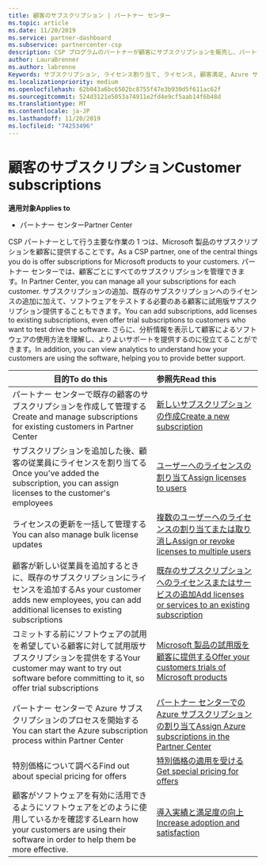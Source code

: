 ```yaml
---
title: 顧客のサブスクリプション | パートナー センター
ms.topic: article
ms.date: 11/20/2019
ms.service: partner-dashboard
ms.subservice: partnercenter-csp
description: CSP プログラムのパートナーが顧客にサブスクリプションを販売し、パートナーセンターを通じてそれらを管理する方法について説明します。
author: LauraBrenner
ms.author: labrenne
Keywords: サブスクリプション, ライセンス割り当て, ライセンス, 顧客満足, Azure サブスクリプション
ms.localizationpriority: medium
ms.openlocfilehash: 62b043a6bc6502bc8755f47e3b930d5f611ac62f
ms.sourcegitcommit: 524d3121e5053a74911e2fd4e9cf5aab14f6b48d
ms.translationtype: MT
ms.contentlocale: ja-JP
ms.lasthandoff: 11/20/2019
ms.locfileid: "74253496"
---
```

# <a name="customer-subscriptions"></a><span data-ttu-id="931ce-104">顧客のサブスクリプション</span><span class="sxs-lookup"><span data-stu-id="931ce-104">Customer subscriptions</span></span>

<span data-ttu-id="931ce-105">**適用対象**</span><span class="sxs-lookup"><span data-stu-id="931ce-105">**Applies to**</span></span>

-  <span data-ttu-id="931ce-106">パートナー センター</span><span class="sxs-lookup"><span data-stu-id="931ce-106">Partner Center</span></span>

<span data-ttu-id="931ce-107">CSP パートナーとして行う主要な作業の 1 つは、Microsoft 製品のサブスクリプションを顧客に提供することです。</span><span class="sxs-lookup"><span data-stu-id="931ce-107">As a CSP partner, one of the central things you do is offer subscriptions for Microsoft products to your customers.</span></span> <span data-ttu-id="931ce-108">パートナー センターでは、顧客ごとにすべてのサブスクリプションを管理できます。</span><span class="sxs-lookup"><span data-stu-id="931ce-108">In Partner Center, you can manage all your subscriptions for each customer.</span></span> <span data-ttu-id="931ce-109">サブスクリプションの追加、既存のサブスクリプションへのライセンスの追加に加えて、ソフトウェアをテストする必要のある顧客に試用版サブスクリプション提供することもできます。</span><span class="sxs-lookup"><span data-stu-id="931ce-109">You can add subscriptions, add licenses to existing subscriptions, even offer trial subscriptions to customers who want to test drive the software.</span></span> <span data-ttu-id="931ce-110">さらに、分析情報を表示して顧客によるソフトウェアの使用方法を理解し、よりよいサポートを提供するのに役立てることができます。</span><span class="sxs-lookup"><span data-stu-id="931ce-110">In addition, you can view analytics to understand how your customers are using the software, helping you to provide better support.</span></span>

|<span data-ttu-id="931ce-111">**目的**</span><span class="sxs-lookup"><span data-stu-id="931ce-111">**To do this**</span></span>   |<span data-ttu-id="931ce-112">**参照先**</span><span class="sxs-lookup"><span data-stu-id="931ce-112">**Read this**</span></span>   |
|----------------------|:----------------------|
|<span data-ttu-id="931ce-113">パートナー センターで既存の顧客のサブスクリプションを作成して管理する</span><span class="sxs-lookup"><span data-stu-id="931ce-113">Create and manage subscriptions for existing customers in Partner Center</span></span>|[<span data-ttu-id="931ce-114">新しいサブスクリプションの作成</span><span class="sxs-lookup"><span data-stu-id="931ce-114">Create a new subscription</span></span>](create-a-new-subscription.md)|
|<span data-ttu-id="931ce-115">サブスクリプションを追加した後、顧客の従業員にライセンスを割り当てる</span><span class="sxs-lookup"><span data-stu-id="931ce-115">Once you've added the subscription, you can assign licenses to the customer's employees</span></span>  |[<span data-ttu-id="931ce-116">ユーザーへのライセンスの割り当て</span><span class="sxs-lookup"><span data-stu-id="931ce-116">Assign licenses to users</span></span>](assign-licenses-to-users.md)|
|<span data-ttu-id="931ce-117">ライセンスの更新を一括して管理する</span><span class="sxs-lookup"><span data-stu-id="931ce-117">You can also manage bulk license updates</span></span>   |[<span data-ttu-id="931ce-118">複数のユーザーへのライセンスの割り当てまたは取り消し</span><span class="sxs-lookup"><span data-stu-id="931ce-118">Assign or revoke licenses to multiple users</span></span>](bulk-license-provisioning-for-multiple-users.md)|
|<span data-ttu-id="931ce-119">顧客が新しい従業員を追加するときに、既存のサブスクリプションにライセンスを追加する</span><span class="sxs-lookup"><span data-stu-id="931ce-119">As your customer adds new employees, you can add additional licenses to existing subscriptions</span></span>   |[<span data-ttu-id="931ce-120">既存のサブスクリプションへのライセンスまたはサービスの追加</span><span class="sxs-lookup"><span data-stu-id="931ce-120">Add licenses or services to an existing subscription</span></span>](add-licenses-or-services-to-an-existing-subscription.md)|
|<span data-ttu-id="931ce-121">コミットする前にソフトウェアの試用を希望している顧客に対して試用版サブスクリプションを提供をする</span><span class="sxs-lookup"><span data-stu-id="931ce-121">Your customer may want to try out software before committing to it, so offer trial subscriptions</span></span>    |[<span data-ttu-id="931ce-122">Microsoft 製品の試用版を顧客に提供する</span><span class="sxs-lookup"><span data-stu-id="931ce-122">Offer your customers trials of Microsoft products</span></span>](offer-your-customers-trials-of-microsoft-products.md)|
|<span data-ttu-id="931ce-123">パートナー センターで Azure サブスクリプションのプロセスを開始する</span><span class="sxs-lookup"><span data-stu-id="931ce-123">You can start the Azure subscription process within Partner Center</span></span>   |[<span data-ttu-id="931ce-124">パートナー センターでの Azure サブスクリプションの割り当て</span><span class="sxs-lookup"><span data-stu-id="931ce-124">Assign Azure subscriptions in the Partner Center</span></span>](assign-azure-subscriptions.md)|
|<span data-ttu-id="931ce-125">特別価格について調べる</span><span class="sxs-lookup"><span data-stu-id="931ce-125">Find out about special pricing for offers</span></span>   |[<span data-ttu-id="931ce-126">特別価格の適用を受ける</span><span class="sxs-lookup"><span data-stu-id="931ce-126">Get special pricing for offers</span></span>](get-special-pricing-for-offers.md)|
|<span data-ttu-id="931ce-127">顧客がソフトウェアを有効に活用できるようにソフトウェアをどのように使用しているかを確認する</span><span class="sxs-lookup"><span data-stu-id="931ce-127">Learn how your customers are using their software in order to help them be more effective.</span></span>   | [<span data-ttu-id="931ce-128">導入実績と満足度の向上</span><span class="sxs-lookup"><span data-stu-id="931ce-128">Increase adoption and satisfaction</span></span>](increasing-adoption-and-satisfaction.md)   | 

































 

 



